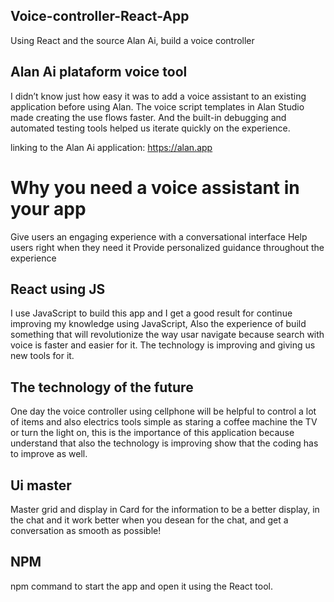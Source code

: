 ## Voice-controller-React-App

Using React and the source Alan Ai, build a voice controller
## Alan Ai plataform voice tool

I didn’t know just how easy it was to add a voice assistant to an existing application before using Alan. The voice script templates in Alan Studio made creating the use flows faster. And the built-in debugging and automated testing tools helped us iterate quickly on the experience.

linking to the Alan Ai application:
https://alan.app

# Why you need a voice assistant in your app

Give users an engaging experience with a conversational interface
Help users right when they need it
Provide personalized guidance throughout the experience

## React using JS

I use JavaScript to build this app and I get a good result for continue improving my knowledge using JavaScript, Also the experience of build something that will revolutionize the way usar navigate because search with voice is faster and easier for it. The technology is improving and giving us new tools for it.

## The technology of the future
One day the voice controller using cellphone will be helpful to control a lot of items and also electrics tools simple as staring a coffee machine the TV or turn the light on, this is the importance of this application because understand that also the technology is improving show that the coding has to improve as well.

## Ui master
Master grid and display in Card for the information to be a better display, in the chat and it work better when you desean for the chat, and get a conversation as smooth as possible!

## NPM
npm command to start the app and open it using the React tool.
